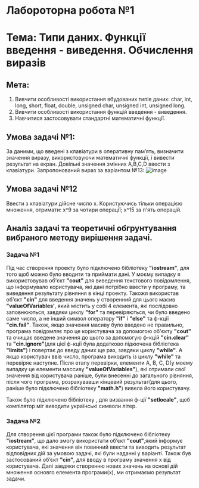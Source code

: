 # Лабороторна робота №1
# Тема: Типи даних. Функції введення - виведення. Обчислення виразів
## Мета: 
 1. Вивчити особливості використання  вбудованих типів даних: char,  int,  long, short, float, double, unsigned char, unsigned int, unsigned long.
 2. Вивчити особливості використання функцій введення - виведення.
 3. Навчитися застосовувати стандартні математичні функції.

## Умова задачі №1:
 За даними, що  введені з клавіатури в оперативну пам’ять, визначити значення  виразу, використовуючи математичні функції, і вивести результат на екран. Довільні значення змінних A,B,C,D ввести з клавіатури.
 Запропонований вираз за варіантом №13:
![image](https://github.com/user-attachments/assets/9df124cf-bfa6-4f31-83f1-3c9f1512ae17)
## Умова задачі №12
Ввести з клавіатури дійсне число x. Користуючись тільки операцією множення, отримати: x^9 за чотири операції; x^15 за п'ять операцій.

## Аналіз задачі та теоретичні обгрунтування вибраного методу вирішення задачі.
### Задача №1
Під час створення проекту було підключено бібліотеку **"iostream"**, для того щоб можно було вводити та приймати дані. У моєму випадку я використовував об'єкт **"cout"** для виведення текстового повідомлення, що інформувало  користувача, які дані потрібно ввести у програму, та виведення результату рівняння в кінці проекту. Такожя використав об'єкт **"cin"** для введення значень у створенний для цього масив **"valueOfVariables'**, який містить у собі 4 елемента, які послідовно заповнюються, завдяки циклу **"for"** та перевіряються, чи було введено саме число, а не інший символ оператору **"if"** i **"else"** та ф-кції **"cin.fail"**. Також, якщо значення масиву було введено не правильно, програма повідомляє про це користувача за допомогою об'єкту **"cout"** та очищає введене значення до цього за допомогую ф-кцій **"cin.clear"** та  **"cin.ignore"**(для цієї ф-кції була додатково підкючена бібліотека **"limits"**) і повертає до введу даних ще раз, завдяки циклу **"while"**. А якщо користувач ввів число, програма виходить із циклу **"while"** та перевіряє наступне. Після етапу перевірки, елементи A, B, C, D(у моєму випадку це елементи массиву **"valueOfVariables"**), які отримали свої значення від користувача раніше, були внесенні до загального рівняння, після чого програма, розрахувавши кінцевий результат(для цього, раніше було підключено бібліотеку **"math.h"**) вивела його користувачу.

Також було підключено бібліотеку <locale>, для визвання ф-ції **"setlocale"**, щоб компілятор міг виводити українські символи літер.
### Задача №2
Для створення цієї програми також було підключено бібліотеку **"iostream"**, що дало змогу використати обʼєкт **"cout"**,який інформує користувача, які значення він повинний ввести та виводить результат відповідних дій за умовою задачі, які були наданні у варіанті. Також був застосований обʼєкт **"cin"**, для вводу в програму значення х від користувача. Далі завдяки створенню нових значень на основі дій множення основго елемента програми(х), ми отримаємо результат задачи.